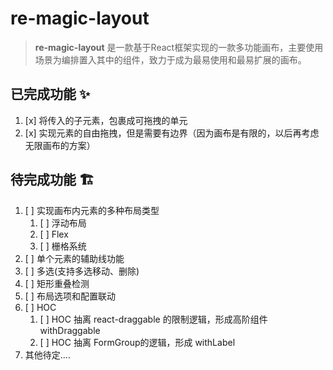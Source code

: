 # re-magic-layout
> **re-magic-layout** 是一款基于React框架实现的一款多功能画布，主要使用场景为编排置入其中的组件，致力于成为最易使用和最易扩展的画布。

## 已完成功能 ✨
1. [x] 将传入的子元素，包裹成可拖拽的单元
2. [x] 实现元素的自由拖拽，但是需要有边界（因为画布是有限的，以后再考虑无限画布的方案）

## 待完成功能 🏗️

1. [ ] 实现画布内元素的多种布局类型
   1. [ ] 浮动布局
   2. [ ] Flex
   3. [ ] 栅格系统 
2. [ ] 单个元素的辅助线功能
3. [ ] 多选(支持多选移动、删除)
4. [ ] 矩形重叠检测
5. [ ] 布局选项和配置联动
6. [ ] HOC
   1. [ ] HOC 抽离 react-draggable 的限制逻辑，形成高阶组件 withDraggable
   2. [ ] HOC 抽离 FormGroup的逻辑，形成 withLabel
7. 其他待定....



